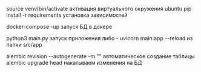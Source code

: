source venv/bin/activate активация виртуального окружения ubuntu
pip install -r requirements установка зависимостей

docker-compose -up запуск БД в докере

python3 main.py запуск приложения
либо - uvicorn main:app --reload из папки src/app

alembic revision --autogenerate -m "" автоматическое создание таблицы
alembic upgrade head накатываем изменения на БД

